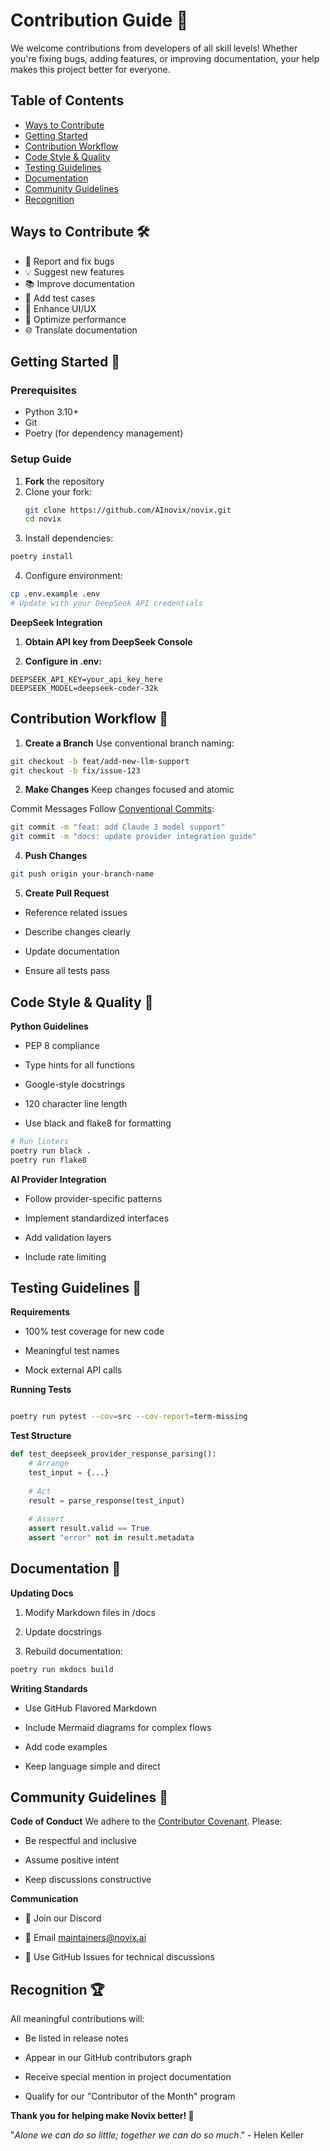 # Contribution Guide 🌟

We welcome contributions from developers of all skill levels! Whether you're fixing bugs, adding features, or improving documentation, your help makes this project better for everyone.

## Table of Contents
- [Ways to Contribute](#ways-to-contribute)
- [Getting Started](#getting-started)
- [Contribution Workflow](#contribution-workflow)
- [Code Style & Quality](#code-style--quality)
- [Testing Guidelines](#testing-guidelines)
- [Documentation](#documentation)
- [Community Guidelines](#community-guidelines)
- [Recognition](#recognition)

## Ways to Contribute 🛠️
- 🐛 Report and fix bugs
- 💡 Suggest new features
- 📚 Improve documentation
- 🧪 Add test cases
- 🎨 Enhance UI/UX
- 🔧 Optimize performance
- 🌐 Translate documentation

## Getting Started 🚀

### Prerequisites
- Python 3.10+
- Git
- Poetry (for dependency management)

### Setup Guide
1. **Fork** the repository
2. Clone your fork:
   ```bash
   git clone https://github.com/AInovix/novix.git
   cd novix
   ```
3. Install dependencies:

```bash
poetry install
```
4. Configure environment:

```bash
cp .env.example .env
# Update with your DeepSeek API credentials
```
**DeepSeek Integration**
1. **Obtain API key from DeepSeek Console**

2. **Configure in .env:**

```env
DEEPSEEK_API_KEY=your_api_key_here
DEEPSEEK_MODEL=deepseek-coder-32k
```
## Contribution Workflow 🔄
1. **Create a Branch**
Use conventional branch naming:

```bash
git checkout -b feat/add-new-llm-support
git checkout -b fix/issue-123
```
2. **Make Changes**
Keep changes focused and atomic

Commit Messages
Follow [Conventional Commits](https://www.conventionalcommits.org/en/v1.0.0/):

```bash
git commit -m "feat: add Claude 3 model support"
git commit -m "docs: update provider integration guide"
```
4. **Push Changes**

```bash
git push origin your-branch-name
```
5. **Create Pull Request**

* Reference related issues

* Describe changes clearly

* Update documentation

* Ensure all tests pass

## Code Style & Quality 📐
**Python Guidelines**
* PEP 8 compliance

* Type hints for all functions

* Google-style docstrings

* 120 character line length

* Use black and flake8 for formatting

```bash
# Run linters
poetry run black .
poetry run flake8
```
**AI Provider Integration**
* Follow provider-specific patterns

* Implement standardized interfaces

* Add validation layers

* Include rate limiting

## Testing Guidelines 🧪
**Requirements**
* 100% test coverage for new code

* Meaningful test names

* Mock external API calls

**Running Tests**
```bash

poetry run pytest --cov=src --cov-report=term-missing
```
**Test Structure**
```python
def test_deepseek_provider_response_parsing():
    # Arrange
    test_input = {...}
    
    # Act 
    result = parse_response(test_input)
    
    # Assert
    assert result.valid == True
    assert "error" not in result.metadata
```
## Documentation 📖
**Updating Docs**
1. Modify Markdown files in /docs

2. Update docstrings

3. Rebuild documentation:

```bash
poetry run mkdocs build
```
**Writing Standards**

* Use GitHub Flavored Markdown

* Include Mermaid diagrams for complex flows

* Add code examples

* Keep language simple and direct

## Community Guidelines 🤝
**Code of Conduct**
We adhere to the [Contributor Covenant](https://www.contributor-covenant.org/). Please:

* Be respectful and inclusive

* Assume positive intent

* Keep discussions constructive

**Communication**
* 💬 Join our Discord

* 📧 Email maintainers@novix.ai

* 🐞 Use GitHub Issues for technical discussions

## Recognition 🏆
All meaningful contributions will:

* Be listed in release notes

* Appear in our GitHub contributors graph

* Receive special mention in project documentation

* Qualify for our "Contributor of the Month" program

**Thank you for helping make Novix better! 🎉**

"*Alone we can do so little; together we can do so much*." - Helen Keller
